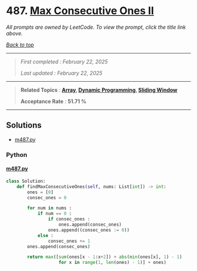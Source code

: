 # 487. [Max Consecutive Ones II](<https://leetcode.com/problems/max-consecutive-ones-ii>)

*All prompts are owned by LeetCode. To view the prompt, click the title link above.*

*[Back to top](<../README.md>)*

------

> *First completed : February 22, 2025*
>
> *Last updated : February 22, 2025*

------

> **Related Topics** : **[Array](<by_topic/Array.md>), [Dynamic Programming](<by_topic/Dynamic Programming.md>), [Sliding Window](<by_topic/Sliding Window.md>)**
>
> **Acceptance Rate** : **51.71 %**

------

## Solutions

- [m487.py](<../my-submissions/m487.py>)
### Python
#### [m487.py](<../my-submissions/m487.py>)
```Python
class Solution:
    def findMaxConsecutiveOnes(self, nums: List[int]) -> int:
        ones = [0]
        consec_ones = 0

        for num in nums :
            if num == 0 :
                if consec_ones :
                    ones.append(consec_ones)
                ones.append((consec_ones := 0))
            else :
                consec_ones += 1
        ones.append(consec_ones)

        return max([sum(ones[x - 1:x+2]) + abs(min(ones[x], 1) - 1)
                    for x in range(1, len(ones) - 1)] + ones)
```

